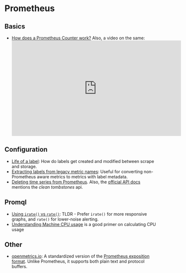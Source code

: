 # Prometheus

## Basics

- [How does a Prometheus Counter work?](https://www.robustperception.io/how-does-a-prometheus-counter-work)
  Also, a video on the same:
  <iframe width="560" height="315" src="https://www.youtube.com/embed/67Ulrq6DxwA" frameborder="0" allow="accelerometer; autoplay; clipboard-write; encrypted-media; gyroscope; picture-in-picture" allowfullscreen></iframe>

## Configuration

- [Life of a label](https://www.robustperception.io/life-of-a-label): How do labels get created and modified between scrape and storage.
- [Extracting labels from legacy metric names](https://www.robustperception.io/extracting-labels-from-legacy-metric-names): Useful for converting non-Prometheus aware metrics to metrics with label metadata.
- [Deleting time series from Prometheus](https://www.robustperception.io/deleting-time-series-from-prometheus). Also, the [official API docs](https://prometheus.io/docs/prometheus/latest/querying/api/#clean-tombstones) mentions the _clean tombstones_ api.
## Promql

- [Using `irate()` vs `rate()`](https://www.robustperception.io/irate-graphs-are-better-graphs): TLDR - Prefer `irate()` for more responsive graphs, and `rate()` for lower-noise alerting.
- [Understanding Machine CPU usage](https://www.robustperception.io/understanding-machine-cpu-usage) is a good primer on calculating CPU usage

## Other

- [openmetrics.io](https://openmetrics.io/): A standardized version of the [Prometheus exposition format](https://github.com/prometheus/docs/blob/master/content/docs/instrumenting/exposition_formats.md). Unlike Prometheus, it supports both plain text and protocol buffers.
